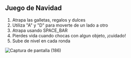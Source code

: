 ## Juego de Navidad

1. Atrapa las galletas, regalos y dulces
2. Utiliza "A" y "D" para moverte de un lado a otro
3. Atrapa usando SPACE_BAR
4. Pierdes vida cuando chocas con algun objeto, ¡cuidado!
5. Sube de nivel en cada ronda

![Captura de pantalla (186)](https://github.com/JocelynVelarde/Juego-Navidad-Vivi/assets/70779495/c400b821-6608-4bfe-8b8d-67e35cd57e56)
